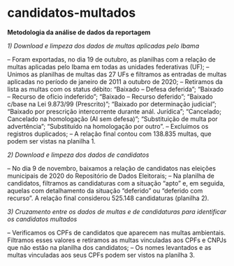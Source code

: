 # candidatos-multados

**Metodologia da análise de dados da reportagem**

*1) Download e limpeza dos dados de multas aplicadas pelo Ibama*

– Foram exportadas, no dia 19 de outubro, as planilhas com a relação de multas aplicadas pelo Ibama em todas as unidades federativas (UF);
– Unimos as planilhas de multas das 27 UFs e filtramos as entradas de multas aplicadas no período de janeiro de 2011 a outubro de 2020;
– Retiramos da lista as multas com os status débito: “Baixado – Defesa deferida”; “Baixado – Recurso de ofício indeferido”; “Baixado – Recurso deferido”; “Baixado c/base na Lei 9.873/99 (Prescrito)”; “Baixado por determinação judicial”; “Baixado por prescrição intercorrente durante anál. Jurídica”; “Cancelado; Cancelado na homologação (AI sem defesa)”; “Substituição de multa por advertência”; “Substituído na homologação por outro”.
– Excluímos os registros duplicados;
– A relação final contou com 138.835 multas, que podem ser vistas na planilha 1.

*2) Download e limpeza dos dados de candidatos*

– No dia 9 de novembro, baixamos a relação de candidatos nas eleições municipais de 2020 do Repositório de Dados Eleitorais;
– Na planilha de candidatos, filtramos as candidaturas com a situação “apto” e, em seguida, aquelas com detalhamento da situação “deferido” ou “deferido com recurso”. A relação final considerou 525.148 candidaturas (planilha 2). 

*3) Cruzamento entre os dados de multas e de candidaturas para identificar os candidatos multados*

– Verificamos os CPFs de candidatos que aparecem nas multas ambientais. Filtramos esses valores e retiramos as multas vinculadas aos CPFs e CNPJs que não estão na planilha dos candidatos;
– Os nomes levantados e as multas vinculadas aos seus CPFs podem ser vistos na planilha 3.
